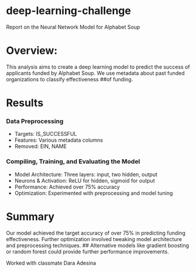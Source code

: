 # deep-learning-challenge
Report on the Neural Network Model for Alphabet Soup
# Overview:
This analysis aims to create a deep learning model to predict the success of applicants funded by Alphabet Soup. We use metadata about past funded organizations to classify effectiveness ##of funding.
# Results
### Data Preprocessing
- Targets: IS_SUCCESSFUL
- Features: Various metadata columns
- Removed: EIN, NAME
### Compiling, Training, and Evaluating the Model
- Model Architecture: Three layers: input, two hidden, output
- Neurons & Activation: ReLU for hidden, sigmoid for output
- Performance: Achieved over 75% accuracy
- Optimization: Experimented with preprocessing and model tuning
# Summary
Our model achieved the target accuracy of over 75% in predicting funding effectiveness. Further optimization involved tweaking model architecture and preprocessing techniques. ## Alternative models like gradient boosting or random forest could provide further performance improvements.

Worked with classmate Dara Adesina
